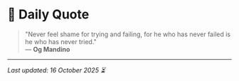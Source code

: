 # 📜 Daily Quote

> "Never feel shame for trying and failing, for he who has never failed is he who has never tried."  
> — **Og Mandino**

---

_Last updated: 16 October 2025 ⏳_
